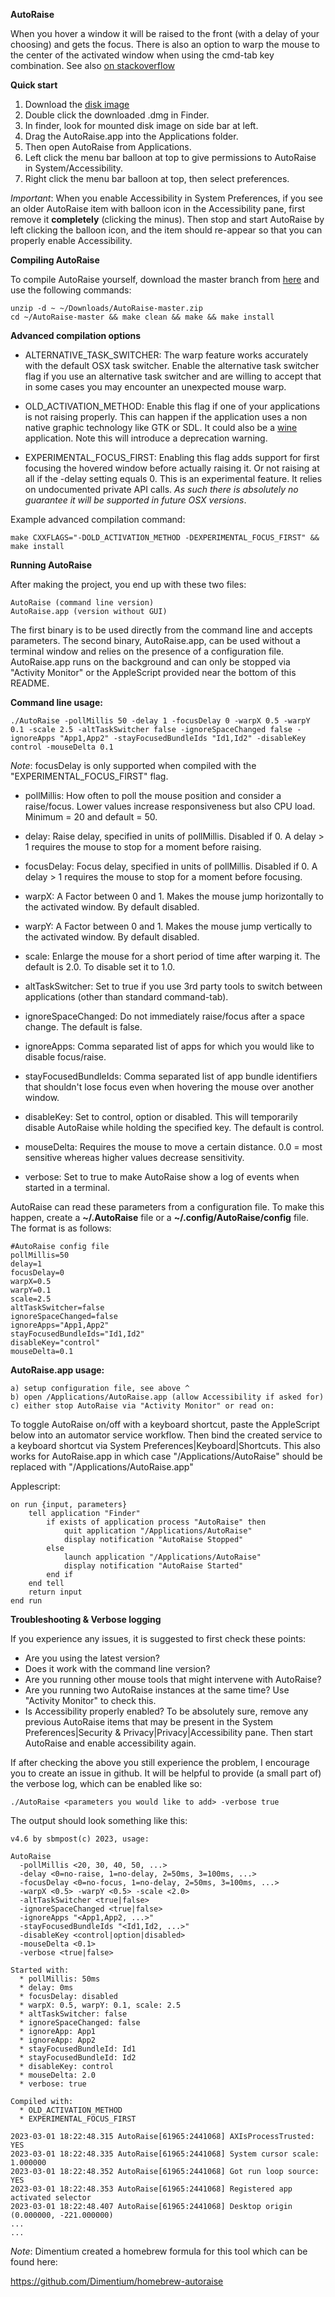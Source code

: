 **AutoRaise**

When you hover a window it will be raised to the front (with a delay of your choosing) and gets the focus. There is also an option to warp
the mouse to the center of the activated window when using the cmd-tab key combination.
See also [on stackoverflow](https://stackoverflow.com/questions/98310/focus-follows-mouse-plus-auto-raise-on-mac-os-x)

**Quick start**

1. Download the [disk image](https://github.com/sbmpost/AutoRaise/blob/master/AutoRaise.dmg)
2. Double click the downloaded .dmg in Finder.
3. In finder, look for mounted disk image on side bar at left.
4. Drag the AutoRaise.app into the Applications folder.
5. Then open AutoRaise from Applications.
6. Left click the menu bar balloon at top to give permissions to AutoRaise in System/Accessibility.
7. Right click the menu bar balloon at top, then select preferences.

*Important*: When you enable Accessibility in System Preferences, if you see an older AutoRaise item with balloon icon in the
Accessibility pane, first remove it **completely** (clicking the minus). Then stop and start AutoRaise by left clicking the balloon
icon, and the item should re-appear so that you can properly enable Accessibility.

**Compiling AutoRaise**

To compile AutoRaise yourself, download the master branch from [here](https://github.com/sbmpost/AutoRaise/archive/refs/heads/master.zip)
and use the following commands:

    unzip -d ~ ~/Downloads/AutoRaise-master.zip
    cd ~/AutoRaise-master && make clean && make && make install

**Advanced compilation options**

  * ALTERNATIVE_TASK_SWITCHER: The warp feature works accurately with the default OSX task switcher. Enable the alternative
  task switcher flag if you use an alternative task switcher and are willing to accept that in some cases you may encounter
  an unexpected mouse warp.

  * OLD_ACTIVATION_METHOD: Enable this flag if one of your applications is not raising properly. This can happen if the
  application uses a non native graphic technology like GTK or SDL. It could also be a [wine](https://www.winehq.org) application.
  Note this will introduce a deprecation warning.

  * EXPERIMENTAL_FOCUS_FIRST: Enabling this flag adds support for first focusing the hovered window before actually raising it.
  Or not raising at all if the -delay setting equals 0. This is an experimental feature. It relies on undocumented private API
  calls. *As such there is absolutely no guarantee it will be supported in future OSX versions*.

Example advanced compilation command:

    make CXXFLAGS="-DOLD_ACTIVATION_METHOD -DEXPERIMENTAL_FOCUS_FIRST" && make install

**Running AutoRaise**

After making the project, you end up with these two files:

    AutoRaise (command line version)
    AutoRaise.app (version without GUI)

The first binary is to be used directly from the command line and accepts parameters. The second binary, AutoRaise.app, can
be used without a terminal window and relies on the presence of a configuration file. AutoRaise.app runs on the background and
can only be stopped via "Activity Monitor" or the AppleScript provided near the bottom of this README.

**Command line usage:**

    ./AutoRaise -pollMillis 50 -delay 1 -focusDelay 0 -warpX 0.5 -warpY 0.1 -scale 2.5 -altTaskSwitcher false -ignoreSpaceChanged false -ignoreApps "App1,App2" -stayFocusedBundleIds "Id1,Id2" -disableKey control -mouseDelta 0.1

*Note*: focusDelay is only supported when compiled with the "EXPERIMENTAL_FOCUS_FIRST" flag.

  - pollMillis: How often to poll the mouse position and consider a raise/focus. Lower values increase responsiveness but also CPU load. Minimum = 20 and default = 50.

  - delay: Raise delay, specified in units of pollMillis. Disabled if 0. A delay > 1 requires the mouse to stop for a moment before raising.

  - focusDelay: Focus delay, specified in units of pollMillis. Disabled if 0. A delay > 1 requires the mouse to stop for a moment before focusing.

  - warpX: A Factor between 0 and 1. Makes the mouse jump horizontally to the activated window. By default disabled.

  - warpY: A Factor between 0 and 1. Makes the mouse jump vertically to the activated window. By default disabled.

  - scale: Enlarge the mouse for a short period of time after warping it. The default is 2.0. To disable set it to 1.0.

  - altTaskSwitcher: Set to true if you use 3rd party tools to switch between applications (other than standard command-tab).

  - ignoreSpaceChanged: Do not immediately raise/focus after a space change. The default is false.

  - ignoreApps: Comma separated list of apps for which you would like to disable focus/raise.

  - stayFocusedBundleIds: Comma separated list of app bundle identifiers that shouldn't lose focus even when hovering the mouse over another window.

  - disableKey: Set to control, option or disabled. This will temporarily disable AutoRaise while holding the specified key. The default is control.

  - mouseDelta: Requires the mouse to move a certain distance. 0.0 = most sensitive whereas higher values decrease sensitivity.

  - verbose: Set to true to make AutoRaise show a log of events when started in a terminal.
    
AutoRaise can read these parameters from a configuration file. To make this happen, create a **~/.AutoRaise** file or a
**~/.config/AutoRaise/config** file. The format is as follows:

    #AutoRaise config file
    pollMillis=50
    delay=1
    focusDelay=0
    warpX=0.5
    warpY=0.1
    scale=2.5
    altTaskSwitcher=false
    ignoreSpaceChanged=false
    ignoreApps="App1,App2"
    stayFocusedBundleIds="Id1,Id2"
    disableKey="control"
    mouseDelta=0.1

**AutoRaise.app usage:**

    a) setup configuration file, see above ^
    b) open /Applications/AutoRaise.app (allow Accessibility if asked for)
    c) either stop AutoRaise via "Activity Monitor" or read on:

To toggle AutoRaise on/off with a keyboard shortcut, paste the AppleScript below into an automator service workflow. Then
bind the created service to a keyboard shortcut via System Preferences|Keyboard|Shortcuts. This also works for AutoRaise.app
in which case "/Applications/AutoRaise" should be replaced with "/Applications/AutoRaise.app"

Applescript:

    on run {input, parameters}
        tell application "Finder"
            if exists of application process "AutoRaise" then
                quit application "/Applications/AutoRaise"
                display notification "AutoRaise Stopped"
            else
                launch application "/Applications/AutoRaise"
                display notification "AutoRaise Started"
            end if
        end tell
        return input
    end run

**Troubleshooting & Verbose logging**

If you experience any issues, it is suggested to first check these points:

- Are you using the latest version?
- Does it work with the command line version?
- Are you running other mouse tools that might intervene with AutoRaise?
- Are you running two AutoRaise instances at the same time? Use "Activity Monitor" to check this.
- Is Accessibility properly enabled? To be absolutely sure, remove any previous AutoRaise items
that may be present in the System Preferences|Security & Privacy|Privacy|Accessibility pane. Then
start AutoRaise and enable accessibility again.

If after checking the above you still experience the problem, I encourage you to create an issue
in github. It will be helpful to provide (a small part of) the verbose log, which can be enabled
like so:

    ./AutoRaise <parameters you would like to add> -verbose true

The output should look something like this:

    v4.6 by sbmpost(c) 2023, usage:

    AutoRaise
      -pollMillis <20, 30, 40, 50, ...>
      -delay <0=no-raise, 1=no-delay, 2=50ms, 3=100ms, ...>
      -focusDelay <0=no-focus, 1=no-delay, 2=50ms, 3=100ms, ...>
      -warpX <0.5> -warpY <0.5> -scale <2.0>
      -altTaskSwitcher <true|false>
      -ignoreSpaceChanged <true|false>
      -ignoreApps "<App1,App2, ...>"
      -stayFocusedBundleIds "<Id1,Id2, ...>"
      -disableKey <control|option|disabled>
      -mouseDelta <0.1>
      -verbose <true|false>

    Started with:
      * pollMillis: 50ms
      * delay: 0ms
      * focusDelay: disabled
      * warpX: 0.5, warpY: 0.1, scale: 2.5
      * altTaskSwitcher: false
      * ignoreSpaceChanged: false
      * ignoreApp: App1
      * ignoreApp: App2
      * stayFocusedBundleId: Id1
      * stayFocusedBundleId: Id2
      * disableKey: control
      * mouseDelta: 2.0
      * verbose: true

    Compiled with:
      * OLD_ACTIVATION_METHOD
      * EXPERIMENTAL_FOCUS_FIRST

    2023-03-01 18:22:48.315 AutoRaise[61965:2441068] AXIsProcessTrusted: YES
    2023-03-01 18:22:48.335 AutoRaise[61965:2441068] System cursor scale: 1.000000
    2023-03-01 18:22:48.352 AutoRaise[61965:2441068] Got run loop source: YES
    2023-03-01 18:22:48.353 AutoRaise[61965:2441068] Registered app activated selector
    2023-03-01 18:22:48.407 AutoRaise[61965:2441068] Desktop origin (0.000000, -221.000000)
    ...
    ...

*Note*: Dimentium created a homebrew formula for this tool which can be found here:

https://github.com/Dimentium/homebrew-autoraise
